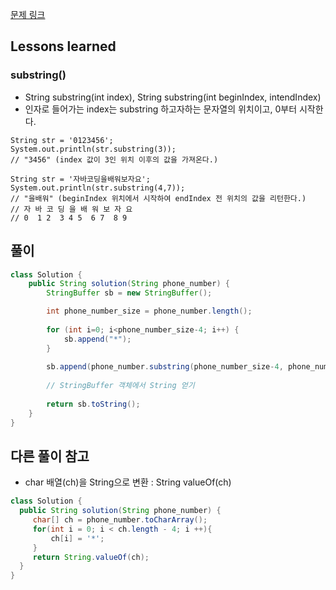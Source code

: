 [문제 링크](https://school.programmers.co.kr/learn/courses/30/lessons/12948)


## Lessons learned
### substring()
- String substring(int index), String substring(int beginIndex, intendIndex)
- 인자로 들어가는 index는 substring 하고자하는 문자열의 위치이고, 0부터 시작한다.
```
String str = '0123456';
System.out.println(str.substring(3));
// "3456" (index 값이 3인 위치 이후의 값을 가져온다.)
```
```
String str = '자바코딩을배워보자요';
System.out.println(str.substring(4,7));
// "을배워" (beginIndex 위치에서 시작하여 endIndex 전 위치의 값을 리턴한다.)
// 자 바 코 딩 을 배 워 보 자 요
// 0  1 2  3 4 5  6 7  8 9
```

## 풀이
```java
class Solution {
    public String solution(String phone_number) {
        StringBuffer sb = new StringBuffer();

        int phone_number_size = phone_number.length();
        
        for (int i=0; i<phone_number_size-4; i++) {
            sb.append("*");
        }
        
        sb.append(phone_number.substring(phone_number_size-4, phone_number_size));
        
        // StringBuffer 객체에서 String 얻기
        
        return sb.toString();
    }
}
```

## 다른 풀이 참고
- char 배열(ch)을 String으로 변환 : String valueOf(ch)
```java
class Solution {
  public String solution(String phone_number) {
     char[] ch = phone_number.toCharArray();
     for(int i = 0; i < ch.length - 4; i ++){
         ch[i] = '*';
     }
     return String.valueOf(ch);
  }
}
```
